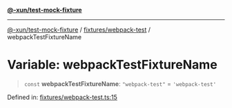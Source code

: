 [**@-xun/test-mock-fixture**](../../../README.md)

***

[@-xun/test-mock-fixture](../../../README.md) / [fixtures/webpack-test](../README.md) / webpackTestFixtureName

# Variable: webpackTestFixtureName

> `const` **webpackTestFixtureName**: `"webpack-test"` = `'webpack-test'`

Defined in: [fixtures/webpack-test.ts:15](https://github.com/Xunnamius/test-utils/blob/ab2596fc4d6717a0af0b4c54a57434e0e2fb3420/packages/test-mock-fixture/src/fixtures/webpack-test.ts#L15)
